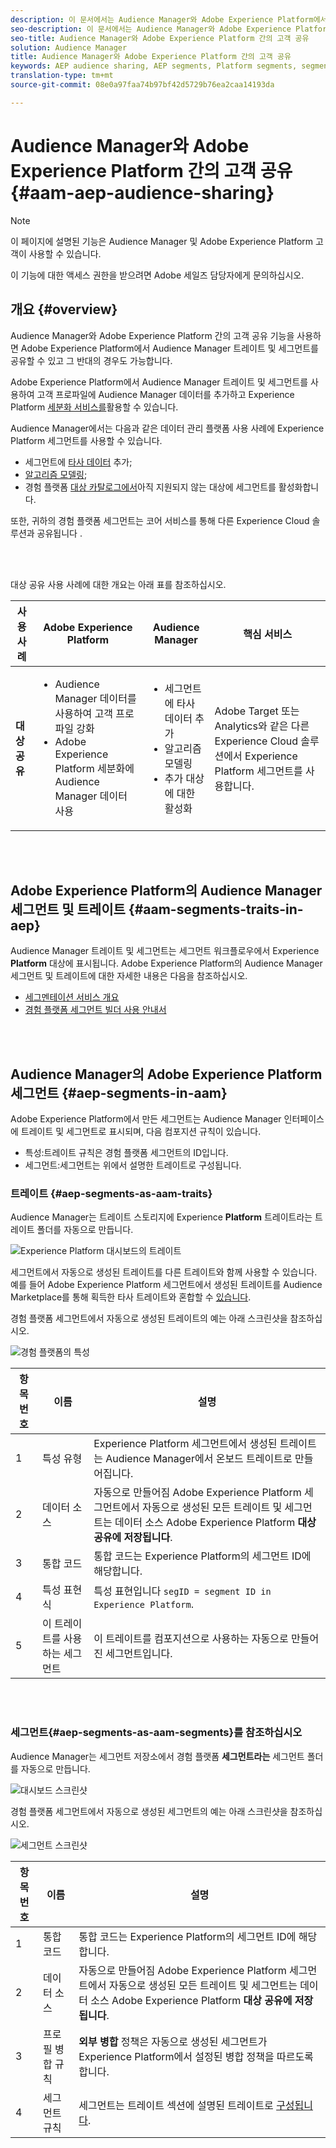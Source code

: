 ```yaml
---
description: 이 문서에서는 Audience Manager와 Adobe Experience Platform에서 대상을 공유하는 방법에 대해 설명합니다.
seo-description: 이 문서에서는 Audience Manager와 Adobe Experience Platform에서 대상을 공유하는 방법에 대해 설명합니다.
seo-title: Audience Manager와 Adobe Experience Platform 간의 고객 공유
solution: Audience Manager
title: Audience Manager와 Adobe Experience Platform 간의 고객 공유
keywords: AEP audience sharing, AEP segments, Platform segments, segment sharing, audience sharing, share segments
translation-type: tm+mt
source-git-commit: 08e0a97faa74b97bf42d5729b76ea2caa14193da

---
```



# Audience Manager와 Adobe Experience Platform 간의 고객 공유 {#aam-aep-audience-sharing}

>[!NOTE]
>
> 이 페이지에 설명된 기능은 Audience Manager 및 Adobe Experience Platform 고객이 사용할 수 있습니다.
>
> 이 기능에 대한 액세스 권한을 받으려면 Adobe 세일즈 담당자에게 문의하십시오.

## 개요 {#overview}

Audience Manager와 Adobe Experience Platform 간의 고객 공유 기능을 사용하면 Adobe Experience Platform에서 Audience Manager 트레이트 및 세그먼트를 공유할 수 있고 그 반대의 경우도 가능합니다.

Adobe Experience Platform에서 Audience Manager 트레이트 및 세그먼트를 사용하여 고객 프로파일에 Audience Manager 데이터를 추가하고 Experience Platform [세분화 서비스를](https://www.adobe.io/apis/experienceplatform/home/profile-identity-segmentation/profile-identity-segmentation-services.html#!end-user/markdown/segmentation_overview/segmentation.md)활용할 수 있습니다.

Audience Manager에서는 다음과 같은 데이터 관리 플랫폼 사용 사례에 Experience Platform 세그먼트를 사용할 수 있습니다.
* 세그먼트에 [타사 데이터](/help/using/overview/data-types-collected.md#third-party-data) 추가;
* [알고리즘 모델링](/help/using/features/algorithmic-models/understanding-models.md);
* 경험 플랫폼 [대상 카탈로그에서](https://docs.adobe.com/content/help/en/experience-platform/rtcdp/destinations/destinations-cat/destinations-catalog.html)아직 지원되지 않는 대상에 세그먼트를 활성화합니다.

또한, 귀하의 경험 플랫폼 세그먼트는 코어 서비스를 통해 다른 Experience Cloud 솔루션과 공유됩니다 [](https://docs.adobe.com/content/help/en/core-services/interface/experience-cloud.html).

<br> 

대상 공유 사용 사례에 대한 개요는 아래 표를 참조하십시오.

| **사용 사례** | **Adobe Experience Platform** | **Audience Manager** | **핵심 서비스** |
---------|----------|---------|---------
| **대상 공유** | <ul><li>Audience Manager 데이터를 사용하여 고객 프로파일 강화</li><li>Adobe Experience Platform 세분화에 Audience Manager 데이터 사용</li></ul> | <ul><li>세그먼트에 타사 데이터 추가</li><li>알고리즘 모델링</li><li>추가 대상에 대한 활성화</li></ul> | Adobe Target 또는 Analytics와 같은 다른 Experience Cloud 솔루션에서 Experience Platform 세그먼트를 사용합니다. |

<br> 

## Adobe Experience Platform의 Audience Manager 세그먼트 및 트레이트 {#aam-segments-traits-in-aep}

Audience Manager 트레이트 및 세그먼트는 세그먼트 워크플로우에서 Experience **Platform** 대상에 표시됩니다. Adobe Experience Platform의 Audience Manager 세그먼트 및 트레이트에 대한 자세한 내용은 다음을 참조하십시오.

* [세그멘테이션 서비스 개요](https://www.adobe.io/apis/experienceplatform/home/profile-identity-segmentation/profile-identity-segmentation-services.html#!end-user/markdown/segmentation_overview/segmentation.md)
* [경험 플랫폼 세그먼트 빌더 사용 안내서](https://www.adobe.io/apis/experienceplatform/home/profile-identity-segmentation/profile-identity-segmentation-services.html#!api-specification/markdown/narrative/technical_overview/segmentation/segment-builder-guide.md)

<br> 

## Audience Manager의 Adobe Experience Platform 세그먼트 {#aep-segments-in-aam}

Adobe Experience Platform에서 만든 세그먼트는 Audience Manager 인터페이스에 트레이트 및 세그먼트로 표시되며, 다음 컴포지션 규칙이 있습니다.
* 특성:트레이트 규칙은 경험 플랫폼 세그먼트의 ID입니다.
* 세그먼트:세그먼트는 위에서 설명한 트레이트로 구성됩니다.

### 트레이트 {#aep-segments-as-aam-traits}

Audience Manager는 트레이트 스토리지에 Experience **Platform** 트레이트라는 트레이트 폴더를 자동으로 만듭니다.

![Experience Platform 대시보드의 트레이트](/help/using/integration/integration-aep/assets/aep-traits-dashboard.png)

세그먼트에서 자동으로 생성된 트레이트를 다른 트레이트와 함께 사용할 수 있습니다. 예를 들어 Adobe Experience Platform 세그먼트에서 생성된 트레이트를 Audience Marketplace를 통해 획득한 타사 트레이트와 혼합할 수 [있습니다](/help/using/features/audience-marketplace/audience-marketplace.md).

경험 플랫폼 세그먼트에서 자동으로 생성된 트레이트의 예는 아래 스크린샷을 참조하십시오.

![경험 플랫폼의 특성](/help/using/integration/integration-aep/assets/aep-trait.png)


| 항목 번호 | 이름 | 설명 |
---------|----------|---------
| 1 | 특성 유형 | Experience Platform 세그먼트에서 생성된 트레이트는 Audience Manager에서 온보드 트레이트로 만들어집니다. |
| 2 | 데이터 소스 | 자동으로 만들어짐 Adobe Experience Platform 세그먼트에서 자동으로 생성된 모든 트레이트 및 세그먼트는 데이터 소스 Adobe Experience Platform **대상 공유에 저장됩니다**. |
| 3 | 통합 코드 | 통합 코드는 Experience Platform의 세그먼트 ID에 해당합니다. |
| 4 | 특성 표현식 | 특성 표현입니다 `segID = segment ID in Experience Platform`. |
| 5 | 이 트레이트를 사용하는 세그먼트 | 이 트레이트를 컴포지션으로 사용하는 자동으로 만들어진 세그먼트입니다. |

<br> 

### 세그먼트{#aep-segments-as-aam-segments}를 참조하십시오 

Audience Manager는 세그먼트 저장소에서 경험 플랫폼 **세그먼트라는** 세그먼트 폴더를 자동으로 만듭니다.

![대시보드 스크린샷](/help/using/integration/integration-aep/assets/aep-segments-dashboard.png)

경험 플랫폼 세그먼트에서 자동으로 생성된 세그먼트의 예는 아래 스크린샷을 참조하십시오.

![세그먼트 스크린샷](/help/using/integration/integration-aep/assets/aep-segment.png)

| 항목 번호 | 이름 | 설명 |
---------|----------|---------
| 1 | 통합 코드 | 통합 코드는 Experience Platform의 세그먼트 ID에 해당합니다. |
| 2 | 데이터 소스 | 자동으로 만들어짐 Adobe Experience Platform 세그먼트에서 자동으로 생성된 모든 트레이트 및 세그먼트는 데이터 소스 Adobe Experience Platform **대상 공유에 저장됩니다**. |
| 3 | 프로필 병합 규칙 | **외부 병합** 정책은 자동으로 생성된 세그먼트가 Experience Platform에서 설정된 병합 정책을 따르도록 합니다. |
| 4 | 세그먼트 규칙 | 세그먼트는 트레이트 섹션에 설명된 트레이트로 [구성됩니다](#aep-segments-as-aam-traits). |